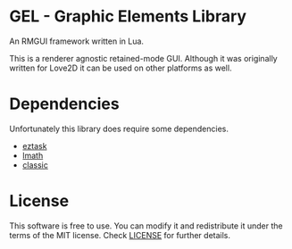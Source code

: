 # GEL - Graphic Elements Library
An RMGUI framework written in Lua.

This is a renderer agnostic retained-mode GUI. Although it was originally written for 
Love2D it can be used on other platforms as well.

# Dependencies
Unfortunately this library does require some dependencies.
- [eztask](https://github.com/ShoesForClues/eztask)
- [lmath](https://github.com/ShoesForClues/lmath)
- [classic](https://github.com/rxi/classic)

# License
This software is free to use. You can modify it and redistribute it under the terms of the 
MIT license. Check [LICENSE](LICENSE) for further details.
